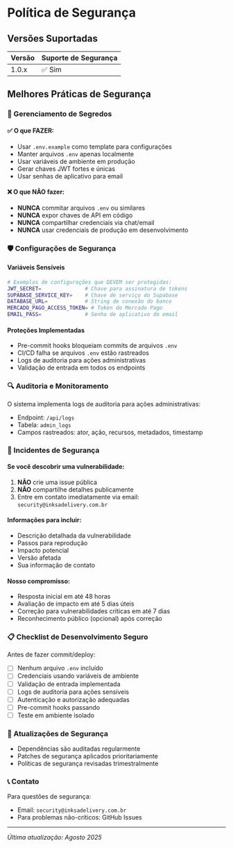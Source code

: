 # Política de Segurança

## Versões Suportadas

| Versão | Suporte de Segurança |
| ------ | -------------------- |
| 1.0.x  | ✅ Sim               |

## Melhores Práticas de Segurança

### 🔐 Gerenciamento de Segredos

#### ✅ O que FAZER:
- Usar `.env.example` como template para configurações
- Manter arquivos `.env` apenas localmente
- Usar variáveis de ambiente em produção
- Gerar chaves JWT fortes e únicas
- Usar senhas de aplicativo para email

#### ❌ O que NÃO fazer:
- **NUNCA** commitar arquivos `.env` ou similares
- **NUNCA** expor chaves de API em código
- **NUNCA** compartilhar credenciais via chat/email
- **NUNCA** usar credenciais de produção em desenvolvimento

### 🛡️ Configurações de Segurança

#### Variáveis Sensíveis
```bash
# Exemplos de configurações que DEVEM ser protegidas:
JWT_SECRET=              # Chave para assinatura de tokens
SUPABASE_SERVICE_KEY=    # Chave de serviço do Supabase
DATABASE_URL=            # String de conexão do banco
MERCADO_PAGO_ACCESS_TOKEN= # Token do Mercado Pago
EMAIL_PASS=              # Senha de aplicativo do email
```

#### Proteções Implementadas
- Pre-commit hooks bloqueiam commits de arquivos `.env`
- CI/CD falha se arquivos `.env` estão rastreados
- Logs de auditoria para ações administrativas
- Validação de entrada em todos os endpoints

### 🔍 Auditoria e Monitoramento

O sistema implementa logs de auditoria para ações administrativas:
- Endpoint: `/api/logs`
- Tabela: `admin_logs`
- Campos rastreados: ator, ação, recursos, metadados, timestamp

### 🚨 Incidentes de Segurança

#### Se você descobrir uma vulnerabilidade:

1. **NÃO** crie uma issue pública
2. **NÃO** compartilhe detalhes publicamente
3. Entre em contato imediatamente via email: `security@inksadelivery.com.br`

#### Informações para incluir:
- Descrição detalhada da vulnerabilidade
- Passos para reprodução
- Impacto potencial
- Versão afetada
- Sua informação de contato

#### Nosso compromisso:
- Resposta inicial em até 48 horas
- Avaliação de impacto em até 5 dias úteis
- Correção para vulnerabilidades críticas em até 7 dias
- Reconhecimento público (opcional) após correção

### 📋 Checklist de Desenvolvimento Seguro

Antes de fazer commit/deploy:

- [ ] Nenhum arquivo `.env` incluído
- [ ] Credenciais usando variáveis de ambiente
- [ ] Validação de entrada implementada
- [ ] Logs de auditoria para ações sensíveis
- [ ] Autenticação e autorização adequadas
- [ ] Pre-commit hooks passando
- [ ] Teste em ambiente isolado

### 🔄 Atualizações de Segurança

- Dependências são auditadas regularmente
- Patches de segurança aplicados prioritariamente
- Políticas de segurança revisadas trimestralmente

### 📞 Contato

Para questões de segurança:
- Email: `security@inksadelivery.com.br`
- Para problemas não-críticos: GitHub Issues

---

*Última atualização: Agosto 2025*
